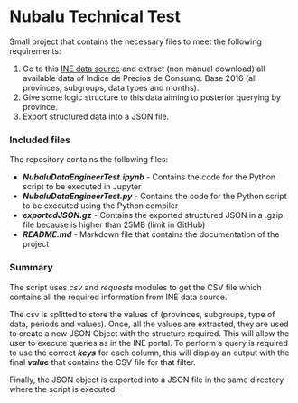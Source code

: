 # Nubalu Technical Test

Small project that contains the necessary files to meet the following requirements:

1. Go to this [INE data source](https://www.ine.es/jaxiT3/Tabla.htm?t=22356&L=0) and extract (non manual download) all available data of Indice de Precios de Consumo. Base 2016 (all provinces, subgroups, data types and months).
2. Give some logic structure to this data aiming to posterior querying by province.
3. Export structured data into a JSON file.

### Included files

The repository contains the following files:

* _**NubaluDataEngineerTest.ipynb**_ - Contains the code for the Python script to be executed in Jupyter
* _**NubaluDataEngineerTest.py**_ - Contains the code for the Python script to be executed using the Python compiler
* _**exportedJSON.gz**_ - Contains the exported structured JSON in a .gzip file because is higher than 25MB (limit in GitHub)
* _**README.md**_ - Markdown file that contains the documentation of the project

### Summary

The script uses _csv_ and _requests_ modules to get the CSV file which contains all the required information from INE data source.

The csv is splitted to store the values of (provinces, subgroups, type of data, periods and values). Once, all the values are extracted, they are used to create a new JSON Object with the structure required. This will allow the user to execute queries as in the INE portal. To perform a query is required to use the correct _**keys**_ for each column, this will display an output with the final _**value**_ that contains the CSV file for that filter.

Finally, the JSON object is exported into a JSON file in the same directory where the script is executed.
